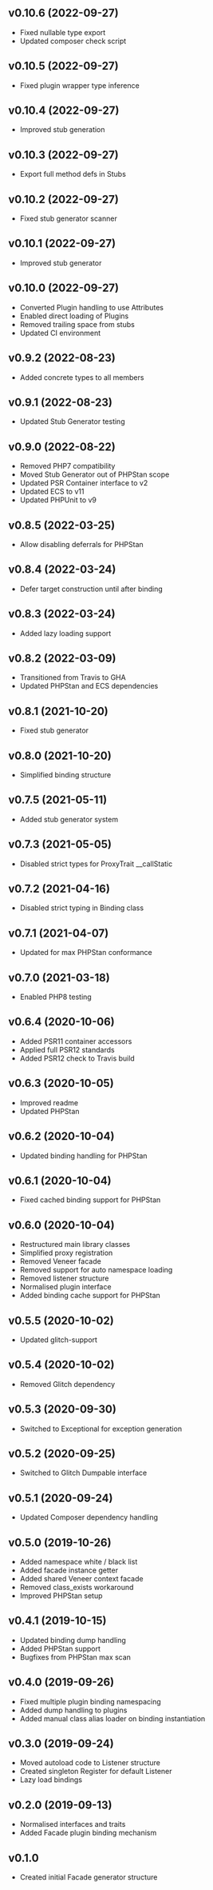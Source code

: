 ## v0.10.6 (2022-09-27)
* Fixed nullable type export
* Updated composer check script

## v0.10.5 (2022-09-27)
* Fixed plugin wrapper type inference

## v0.10.4 (2022-09-27)
* Improved stub generation

## v0.10.3 (2022-09-27)
* Export full method defs in Stubs

## v0.10.2 (2022-09-27)
* Fixed stub generator scanner

## v0.10.1 (2022-09-27)
* Improved stub generator

## v0.10.0 (2022-09-27)
* Converted Plugin handling to use Attributes
* Enabled direct loading of Plugins
* Removed trailing space from stubs
* Updated CI environment

## v0.9.2 (2022-08-23)
* Added concrete types to all members

## v0.9.1 (2022-08-23)
* Updated Stub Generator testing

## v0.9.0 (2022-08-22)
* Removed PHP7 compatibility
* Moved Stub Generator out of PHPStan scope
* Updated PSR Container interface to v2
* Updated ECS to v11
* Updated PHPUnit to v9

## v0.8.5 (2022-03-25)
* Allow disabling deferrals for PHPStan

## v0.8.4 (2022-03-24)
* Defer target construction until after binding

## v0.8.3 (2022-03-24)
* Added lazy loading support

## v0.8.2 (2022-03-09)
* Transitioned from Travis to GHA
* Updated PHPStan and ECS dependencies

## v0.8.1 (2021-10-20)
* Fixed stub generator

## v0.8.0 (2021-10-20)
* Simplified binding structure

## v0.7.5 (2021-05-11)
* Added stub generator system

## v0.7.3 (2021-05-05)
* Disabled strict types for ProxyTrait __callStatic

## v0.7.2 (2021-04-16)
* Disabled strict typing in Binding class

## v0.7.1 (2021-04-07)
* Updated for max PHPStan conformance

## v0.7.0 (2021-03-18)
* Enabled PHP8 testing

## v0.6.4 (2020-10-06)
* Added PSR11 container accessors
* Applied full PSR12 standards
* Added PSR12 check to Travis build

## v0.6.3 (2020-10-05)
* Improved readme
* Updated PHPStan

## v0.6.2 (2020-10-04)
* Updated binding handling for PHPStan

## v0.6.1 (2020-10-04)
* Fixed cached binding support for PHPStan

## v0.6.0 (2020-10-04)
* Restructured main library classes
* Simplified proxy registration
* Removed Veneer facade
* Removed support for auto namespace loading
* Removed listener structure
* Normalised plugin interface
* Added binding cache support for PHPStan

## v0.5.5 (2020-10-02)
* Updated glitch-support

## v0.5.4 (2020-10-02)
* Removed Glitch dependency

## v0.5.3 (2020-09-30)
* Switched to Exceptional for exception generation

## v0.5.2 (2020-09-25)
* Switched to Glitch Dumpable interface

## v0.5.1 (2020-09-24)
* Updated Composer dependency handling

## v0.5.0 (2019-10-26)
* Added namespace white / black list
* Added facade instance getter
* Added shared Veneer context facade
* Removed class_exists workaround
* Improved PHPStan setup

## v0.4.1 (2019-10-15)
* Updated binding dump handling
* Added PHPStan support
* Bugfixes from PHPStan max scan

## v0.4.0 (2019-09-26)
* Fixed multiple plugin binding namespacing
* Added dump handling to plugins
* Added manual class alias loader on binding instantiation

## v0.3.0 (2019-09-24)
* Moved autoload code to Listener structure
* Created singleton Register for default Listener
* Lazy load bindings

## v0.2.0 (2019-09-13)
* Normalised interfaces and traits
* Added Facade plugin binding mechanism

## v0.1.0
* Created initial Facade generator structure

